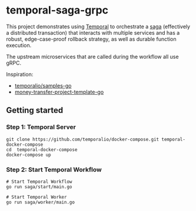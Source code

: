 # temporal-saga-grpc

This project demonstrates using <a target="_blank" href="https://temporal.io/">Temporal</a>
to orchestrate a <a target="_blank" href="https://microservices.io/patterns/data/saga.html">saga</a>
(effectively a distributed transaction) that interacts with multiple services
and has a robust, edge-case-proof rollback strategy, as well as durable function
execution.

The upstream microservices that are called during the workflow all use gRPC.

Inspiration:
* <a target="_blank" href="https://github.com/temporalio/samples-go/blob/main/saga/workflow.go">temporalio/samples-go</a>
* <a target="_blank" href="https://github.com/temporalio/money-transfer-project-template-go/blob/main/workflow.go">money-transfer-project-template-go</a>

## Getting started

### Step 1: Temporal Server
```shell
git clone https://github.com/temporalio/docker-compose.git temporal-docker-compose
cd  temporal-docker-compose
docker-compose up
```

### Step 2: Start Temporal Workflow
```shell
# Start Temporal Workflow
go run saga/start/main.go

# Start Temporal Worker
go run saga/worker/main.go
```